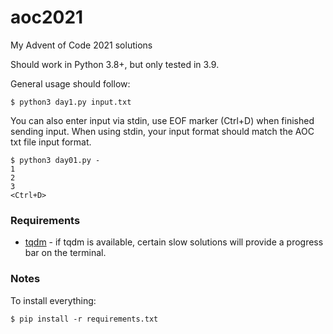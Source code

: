 # aoc2021
My Advent of Code 2021 solutions

Should work in Python 3.8+, but only tested in 3.9.

General usage should follow:
```
$ python3 day1.py input.txt
```

You can also enter input via stdin, use EOF marker (Ctrl+D) when finished sending input.
When using stdin, your input format should match the AOC txt file input format.
```
$ python3 day01.py -
1
2
3
<Ctrl+D>
```

### Requirements

- [tqdm](https://github.com/tqdm/tqdm) - if tqdm is available, certain slow solutions will provide a progress bar on the terminal.

### Notes

To install everything:
```
$ pip install -r requirements.txt
```
